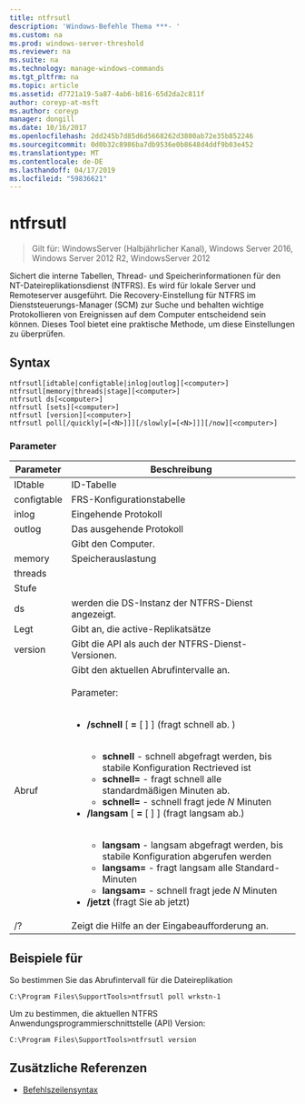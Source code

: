 ```yaml
---
title: ntfrsutl
description: 'Windows-Befehle Thema ***- '
ms.custom: na
ms.prod: windows-server-threshold
ms.reviewer: na
ms.suite: na
ms.technology: manage-windows-commands
ms.tgt_pltfrm: na
ms.topic: article
ms.assetid: d7721a19-5a87-4ab6-b816-65d2da2c811f
author: coreyp-at-msft
ms.author: coreyp
manager: dongill
ms.date: 10/16/2017
ms.openlocfilehash: 2dd245b7d85d6d5668262d3800ab72e35b852246
ms.sourcegitcommit: 0d0b32c8986ba7db9536e0b8648d4ddf9b03e452
ms.translationtype: MT
ms.contentlocale: de-DE
ms.lasthandoff: 04/17/2019
ms.locfileid: "59836621"
---
```

# <a name="ntfrsutl"></a>ntfrsutl

>Gilt für: WindowsServer (Halbjährlicher Kanal), Windows Server 2016, Windows Server 2012 R2, WindowsServer 2012

Sichert die interne Tabellen, Thread- und Speicherinformationen für den NT-Dateireplikationsdienst \(NTFRS\). Es wird für lokale Server und Remoteserver ausgeführt. Die Recovery-Einstellung für NTFRS im Dienststeuerungs-Manager \(SCM\) zur Suche und behalten wichtige Protokollieren von Ereignissen auf dem Computer entscheidend sein können. Dieses Tool bietet eine praktische Methode, um diese Einstellungen zu überprüfen.   
  
## <a name="syntax"></a>Syntax  
  
```  
ntfrsutl[idtable|configtable|inlog|outlog][<computer>]  
ntfrsutl[memory|threads|stage][<computer>]  
ntfrsutl ds[<computer>]  
ntfrsutl [sets][<computer>]  
ntfrsutl [version][<computer>]  
ntfrsutl poll[/quickly[=[<N>]]][/slowly[=[<N>]]][/now][<computer>]  
```  
  
### <a name="parameters"></a>Parameter  
  
|Parameter|Beschreibung|  
|-------|--------|  
|IDtable|ID-Tabelle|  
|configtable|FRS-Konfigurationstabelle|  
|inlog|Eingehende Protokoll|  
|outlog|Das ausgehende Protokoll|  
|<computer>|Gibt den Computer.|  
|memory|Speicherauslastung|  
|threads||  
|Stufe||  
|ds|werden die DS-Instanz der NTFRS-Dienst angezeigt.|  
|Legt|Gibt an, die active-Replikatsätze|  
|version|Gibt die API als auch der NTFRS-Dienst-Versionen.|  
|Abruf|Gibt den aktuellen Abrufintervalle an.<br /><br />Parameter:<br /><br /><ul><li>**\/schnell** \[ **\=** \[ <N> \] \] \(fragt schnell ab.  \)<br /><br /><ul><li>**schnell** \- schnell abgefragt werden, bis stabile Konfiguration Rectrieved ist</li><li>**schnell\=**  \- fragt schnell alle standardmäßigen Minuten ab.</li><li>**schnell\=**  <N> \- schnell fragt jede *N* Minuten</li></ul></li><li>**\/langsam** \[ **\=** \[ <N> \] \] \(fragt langsam ab.\)<br /><br /><ul><li>**langsam** \- langsam abgefragt werden, bis stabile Konfiguration abgerufen werden</li><li>**langsam\=**  \- fragt langsam alle Standard-Minuten</li><li>**langsam\=**  <N> \- schnell fragt jede *N* Minuten</li></ul></li><li>**\/jetzt** \(fragt Sie ab jetzt\)</li></ul>|  
|\/?|Zeigt die Hilfe an der Eingabeaufforderung an.|  
  
## <a name="BKMK_Examples"></a>Beispiele für  
So bestimmen Sie das Abrufintervall für die Dateireplikation  
  
```  
C:\Program Files\SupportTools>ntfrsutl poll wrkstn-1  
```  
  
Um zu bestimmen, die aktuellen NTFRS Anwendungsprogrammierschnittstelle \(API\) Version:  
  
```  
C:\Program Files\SupportTools>ntfrsutl version  
```  
  
## <a name="additional-references"></a>Zusätzliche Referenzen  
  
-   [Befehlszeilensyntax](command-line-syntax-key.md)  
  
  
  

